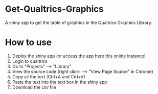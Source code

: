 # Get-Qualtrics-Graphics
A shiny app to get the table of graphics in the Qualtrics Graphics Library.

# How to use

1. Deploy the shiny app (or access the app here [this online instance](https://nsunami.shinyapps.io/Get-Qualtrics-Graphics/))
2. Login to qualtrics
3. Go to "Projects" --> "Library"
4. View the source code (right click- --> "View Page Source" in Chrome)
5. Copy all the text (Ctrl+A and Ctrl+V)
6. Paste the text into the text box in the shiny app
7. Download the csv file
